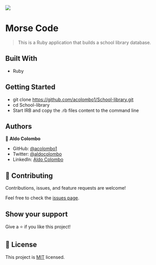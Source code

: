 ![](https://img.shields.io/badge/Microverse-blueviolet)

# Morse Code

> This is a Ruby application that builds a school library database.

## Built With

- Ruby

## Getting Started

- git clone https://github.com/acolombo1/School-library.git
- cd School-library
- Start IRB and copy the .rb files content to the command line
## Authors

👤 **Aldo Colombo**

- GitHub: [@acolombo1](https://github.com/acolombo1)
- Twitter: [@aldocolombo](https://twitter.com/aldocolombo)
- LinkedIn: [Aldo Colombo](https://www.linkedin.com/in/aldo-colombo-2156009)

## 🤝 Contributing

Contributions, issues, and feature requests are welcome!

Feel free to check the [issues page](https://github.com/joshuaivie/BookStore/issues).

## Show your support

Give a ⭐️ if you like this project!

## 📝 License

This project is [MIT](./MIT.md) licensed.

